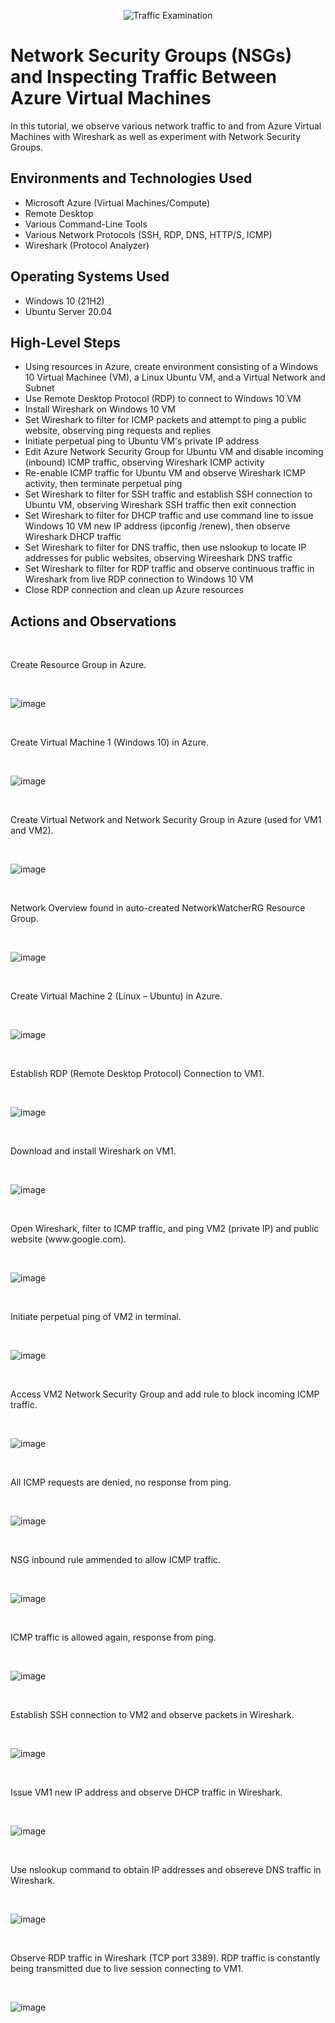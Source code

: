 <p align="center">
<img src="https://i.imgur.com/Ua7udoS.png" alt="Traffic Examination"/>
</p>

<h1>Network Security Groups (NSGs) and Inspecting Traffic Between Azure Virtual Machines</h1>
In this tutorial, we observe various network traffic to and from Azure Virtual Machines with Wireshark as well as experiment with Network Security Groups. <br />

<h2>Environments and Technologies Used</h2>

- Microsoft Azure (Virtual Machines/Compute)
- Remote Desktop
- Various Command-Line Tools
- Various Network Protocols (SSH, RDP, DNS, HTTP/S, ICMP)
- Wireshark (Protocol Analyzer)

<h2>Operating Systems Used </h2>

- Windows 10 (21H2)
- Ubuntu Server 20.04

<h2>High-Level Steps</h2>

- Using resources in Azure, create environment consisting of a Windows 10 Virtual Machinee (VM), a Linux Ubuntu VM, and a Virtual Network and Subnet
- Use Remote Desktop Protocol (RDP) to connect to Windows 10 VM
- Install Wireshark on Windows 10 VM
- Set Wireshark to filter for ICMP packets and attempt to ping a public website, observing ping requests and replies
- Initiate perpetual ping to Ubuntu VM's private IP address
- Edit Azure Network Security Group for Ubuntu VM and disable incoming (inbound) ICMP traffic, observing Wireshark ICMP activity
- Re-enable ICMP traffic for Ubuntu VM and observe Wireshark ICMP activity, then terminate perpetual ping
- Set Wireshark to filter for SSH traffic and establish SSH connection to Ubuntu VM, observing Wireshark SSH traffic then exit connection
- Set Wireshark to filter for DHCP traffic and use command line to issue Windows 10 VM new IP address (ipconfig /renew), then observe Wireshark DHCP traffic
- Set Wireshark to filter for DNS traffic, then use nslookup to locate IP addresses for public websites, observing Wireeshark DNS traffic
- Set Wireshark to filter for RDP traffic and observe continuous traffic in Wireshark from live RDP connection to Windows 10 VM
- Close RDP connection and clean up Azure resources

<h2>Actions and Observations</h2>
<br />
<p>
Create Resource Group in Azure.
</p>
<br />

![image](https://github.com/yohan-perera/azure-network-protocols/assets/156178441/23c537fe-f24f-4693-8ba0-b97996c06f14)

<br />
<p>
Create Virtual Machine 1 (Windows 10) in Azure.
</p>
<br />

![image](https://github.com/yohan-perera/azure-network-protocols/assets/156178441/885620c0-0420-487c-91ee-78a28d57af1c)

<br />
<p>
Create Virtual Network and Network Security Group in Azure (used for VM1 and VM2).
</p>
<br />

![image](https://github.com/yohan-perera/azure-network-protocols/assets/156178441/0b4fec17-f509-4ec7-ba13-015a43b4c814)

<br />
<p>
Network Overview found in auto-created NetworkWatcherRG Resource Group.
</p>
<br />

![image](https://github.com/yohan-perera/azure-network-protocols/assets/156178441/d59eadda-7412-40f3-bc2a-fa03b8e46465)

<br />
<p>
Create Virtual Machine 2 (Linux – Ubuntu) in Azure.
</p>
<br />

![image](https://github.com/yohan-perera/azure-network-protocols/assets/156178441/1f0cfb12-7f80-49e9-9f8c-bcb1c9fa9efa)

<br />
<p>
Establish RDP (Remote Desktop Protocol) Connection to VM1.
</p>
<br />

![image](https://github.com/yohan-perera/azure-network-protocols/assets/156178441/6f467afb-4044-475d-bfa6-9c66016c5cef)

<br />
<p>
Download and install Wireshark on VM1.
</p>
<br />

![image](https://github.com/yohan-perera/azure-network-protocols/assets/156178441/a7453233-aed0-47f3-ade9-8a4c2a4a3d9d)

<br />
<p>
Open Wireshark, filter to ICMP traffic, and ping VM2 (private IP) and public website (www.google.com).
</p>
<br />

![image](https://github.com/yohan-perera/azure-network-protocols/assets/156178441/804abe5a-53b3-490c-b81f-8e7016fae8c2)

<br />
<p>
Initiate perpetual ping of VM2 in terminal.
</p>
<br />

![image](https://github.com/yohan-perera/azure-network-protocols/assets/156178441/6a97b4ee-ebc5-4c63-892c-f43b10b72271)

<br />
<p>
Access VM2 Network Security Group and add rule to block incoming ICMP traffic.
</p>
<br />

![image](https://github.com/yohan-perera/azure-network-protocols/assets/156178441/64139466-a2d8-4fb0-96f3-03d75e266d4f)

<br />
<p>
All ICMP requests are denied, no response from ping.
</p>
<br />

![image](https://github.com/yohan-perera/azure-network-protocols/assets/156178441/4b7a7b14-15b8-4a9f-860f-33df065f208e)

<br />
<p>
NSG inbound rule ammended to allow ICMP traffic.
</p>
<br />

![image](https://github.com/yohan-perera/azure-network-protocols/assets/156178441/fb5f215f-a198-4368-a71e-c66d819937f7)

<br />
<p>
ICMP traffic is allowed again, response from ping.
</p>
<br />

![image](https://github.com/yohan-perera/azure-network-protocols/assets/156178441/6502933a-e22e-4c1e-9eeb-4bdb5b6dec70)

<br />
<p>
Establish SSH connection to VM2 and observe packets in Wireshark.
</p>
<br />

![image](https://github.com/yohan-perera/azure-network-protocols/assets/156178441/d63eec8b-dd0f-4685-8230-5988066be20a)

<br />
<p>
Issue VM1 new IP  address and observe DHCP traffic in Wireshark.
</p>
<br />

![image](https://github.com/yohan-perera/azure-network-protocols/assets/156178441/daffc98b-6aff-4143-aee9-75f98d064238)

<br />
<p>
Use nslookup command to obtain IP addresses and obsereve DNS traffic in Wireshark.
</p>
<br />

![image](https://github.com/yohan-perera/azure-network-protocols/assets/156178441/b1086fc7-ed6f-4a66-9345-e9ca697443fe)

<br />
<p>
Observe RDP traffic in Wireshark (TCP port 3389). RDP traffic is constantly being transmitted due to live session connecting to VM1.
</p>
<br />

![image](https://github.com/yohan-perera/azure-network-protocols/assets/156178441/8ffa492a-a8f0-44d7-b6a6-e3bc6939779c)
